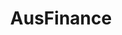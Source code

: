 ---
title: AusFinance
crosslinks:
- australia
- fiaustralia
- wallstreetbets
- Bitcoin
- ausstocks
- youtubefactsbot
- financialindependence
- badeconomics
- youtubot
- auslaw
- brisbane
- autotldr
- MassdropBot
- todayilearned
- trollabot
- TheseFuckingAccounts
- u_imguralbumbot
- worldnews
- beards
- sydney
---